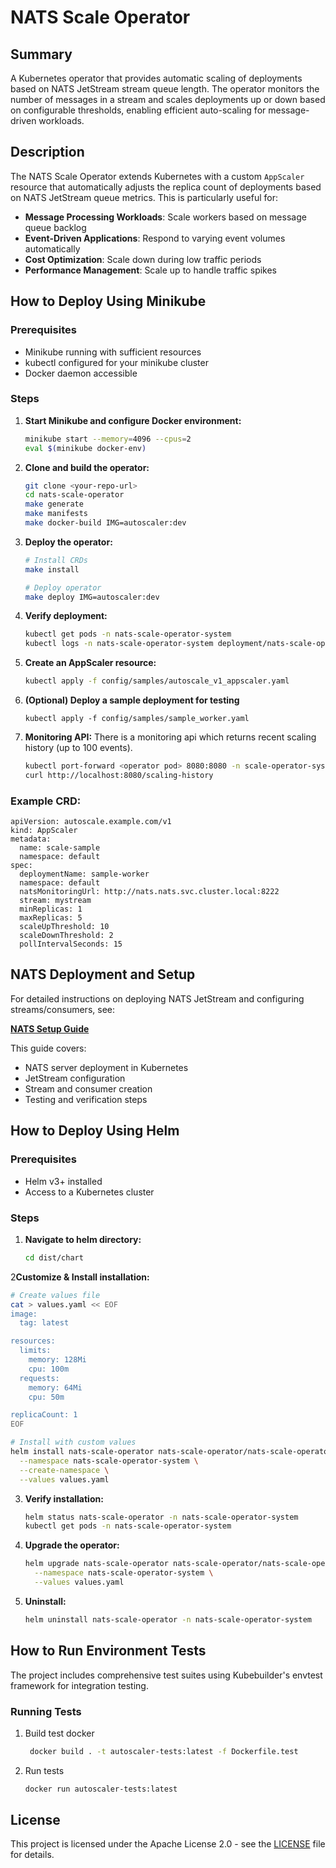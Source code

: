 # NATS Scale Operator

## Summary

A Kubernetes operator that provides automatic scaling of deployments based on NATS JetStream stream queue length. 
The operator monitors the number of messages in a stream and scales deployments up or down based on configurable thresholds, 
enabling efficient auto-scaling for message-driven workloads.

## Description

The NATS Scale Operator extends Kubernetes with a custom `AppScaler` resource that automatically adjusts the replica count 
of deployments based on NATS JetStream queue metrics. This is particularly useful for:

- **Message Processing Workloads**: Scale workers based on message queue backlog
- **Event-Driven Applications**: Respond to varying event volumes automatically  
- **Cost Optimization**: Scale down during low traffic periods
- **Performance Management**: Scale up to handle traffic spikes


## How to Deploy Using Minikube

### Prerequisites

- Minikube running with sufficient resources
- kubectl configured for your minikube cluster
- Docker daemon accessible

### Steps

1. **Start Minikube and configure Docker environment:**
   ```bash
   minikube start --memory=4096 --cpus=2
   eval $(minikube docker-env)
   ```

2. **Clone and build the operator:**
   ```bash
   git clone <your-repo-url>
   cd nats-scale-operator
   make generate
   make manifests
   make docker-build IMG=autoscaler:dev
   ```

3. **Deploy the operator:**
   ```bash
   # Install CRDs
   make install
   
   # Deploy operator
   make deploy IMG=autoscaler:dev
   ```

4. **Verify deployment:**
   ```bash
   kubectl get pods -n nats-scale-operator-system
   kubectl logs -n nats-scale-operator-system deployment/nats-scale-operator-controller-manager -f
   ```

5. **Create an AppScaler resource:**
   ```bash
   kubectl apply -f config/samples/autoscale_v1_appscaler.yaml
   ```
6. **(Optional) Deploy a sample deployment for testing**
   ```
   kubectl apply -f config/samples/sample_worker.yaml
   ```

8. **Monitoring API:**
   There is a monitoring api which returns recent scaling history (up to 100 events).
   ```bash
   kubectl port-forward <operator pod> 8080:8080 -n scale-operator-system
   curl http://localhost:8080/scaling-history
   ```
   
### Example CRD:
```
apiVersion: autoscale.example.com/v1
kind: AppScaler
metadata:
  name: scale-sample
  namespace: default
spec:
  deploymentName: sample-worker
  namespace: default
  natsMonitoringUrl: http://nats.nats.svc.cluster.local:8222
  stream: mystream
  minReplicas: 1
  maxReplicas: 5
  scaleUpThreshold: 10
  scaleDownThreshold: 2
  pollIntervalSeconds: 15
```

## NATS Deployment and Setup

For detailed instructions on deploying NATS JetStream and configuring streams/consumers, see:

**[NATS Setup Guide](./docs/NATS_SETUP.md)**

This guide covers:
- NATS server deployment in Kubernetes
- JetStream configuration
- Stream and consumer creation
- Testing and verification steps

## How to Deploy Using Helm

### Prerequisites

- Helm v3+ installed
- Access to a Kubernetes cluster

### Steps

1. **Navigate to helm directory:**
   ```bash
   cd dist/chart
   ```

2**Customize & Install installation:**
   ```bash
   # Create values file
   cat > values.yaml << EOF
   image:
     tag: latest
   
   resources:
     limits:
       memory: 128Mi
       cpu: 100m
     requests:
       memory: 64Mi
       cpu: 50m
   
   replicaCount: 1
   EOF
   
   # Install with custom values
   helm install nats-scale-operator nats-scale-operator/nats-scale-operator \
     --namespace nats-scale-operator-system \
     --create-namespace \
     --values values.yaml
   ```

3. **Verify installation:**
   ```bash
   helm status nats-scale-operator -n nats-scale-operator-system
   kubectl get pods -n nats-scale-operator-system
   ```

4. **Upgrade the operator:**
   ```bash
   helm upgrade nats-scale-operator nats-scale-operator/nats-scale-operator \
     --namespace nats-scale-operator-system \
     --values values.yaml
   ```

5. **Uninstall:**
   ```bash
   helm uninstall nats-scale-operator -n nats-scale-operator-system
   ```

## How to Run Environment Tests

The project includes comprehensive test suites using Kubebuilder's envtest framework for integration testing.

### Running Tests

1. Build test docker
   ```bash
    docker build . -t autoscaler-tests:latest -f Dockerfile.test
   ```
2. Run tests
   ```bash
   docker run autoscaler-tests:latest
   ```
## License

This project is licensed under the Apache License 2.0 - see the [LICENSE](LICENSE) file for details.
